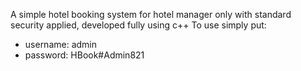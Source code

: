 A simple hotel booking system for hotel manager only with standard security applied, developed fully using c++
To use simply put:
- username: admin
- password: HBook#Admin821
